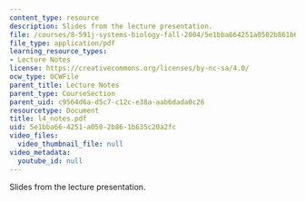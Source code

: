 ```yaml
---
content_type: resource
description: Slides from the lecture presentation.
file: /courses/8-591j-systems-biology-fall-2004/5e1bba664251a0502b861b635c20a2fc_l4_notes.pdf
file_type: application/pdf
learning_resource_types:
- Lecture Notes
license: https://creativecommons.org/licenses/by-nc-sa/4.0/
ocw_type: OCWFile
parent_title: Lecture Notes
parent_type: CourseSection
parent_uid: c9564d6a-d5c7-c12c-e38a-aab6dada0c26
resourcetype: Document
title: l4_notes.pdf
uid: 5e1bba66-4251-a050-2b86-1b635c20a2fc
video_files:
  video_thumbnail_file: null
video_metadata:
  youtube_id: null
---
```

Slides from the lecture presentation.